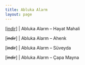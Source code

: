 ```yaml
---
title: Abluka Alarm
layout: page
---
```

<a href="https://cloud.mail.ru/public/416face59bb2/Abluka%20Alarm%20-%20Hayal%20Mahali" target="_blank">[indir]</a> | Abluka Alarm &#8211; Hayat Mahali

[<del>indir</del>] | Abluka Alarm &#8211; Ahenk

[<del>indir</del>] | Abluka Alarm &#8211; Süveyda

[<del>indir</del>] | Abluka Alarm &#8211; Çapa Mayna